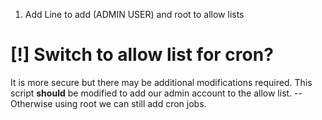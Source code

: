 1. Add Line to add (ADMIN USER) and root to allow lists



# [!] Switch to allow list for cron? 
It is more secure but there may be additional modifications required. This script **should** be modified to add our admin account to the allow list. -- Otherwise using root we can still add cron jobs.
